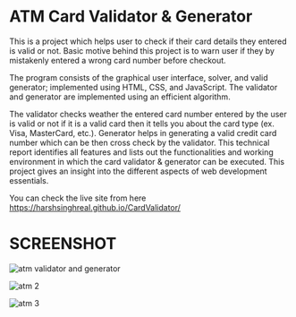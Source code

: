 # ATM Card Validator & Generator
This is a project which helps user to check if their card details they entered is valid or not. Basic motive behind this project is to warn user if they by mistakenly entered a wrong card number before checkout. 

The program consists of the graphical user interface, solver, and valid generator; implemented using HTML, CSS, and JavaScript. The validator and generator are implemented using an efficient algorithm. 

The validator checks weather the entered card number entered by the user is valid or not if it is a valid card then it tells you about the card type (ex. Visa, MasterCard, etc.). Generator helps in generating a valid credit card number which can be then cross check by the validator. This technical report identifies all features and lists out the functionalities and working environment in which the card validator &amp; generator can be executed. This project gives an insight into the different aspects of web development essentials.

You can check the live site from here https://harshsinghreal.github.io/CardValidator/


# SCREENSHOT
![atm validator and generator](https://user-images.githubusercontent.com/93440683/151710088-b7ce3b97-e4da-4682-a0d9-f13282515b7c.png)


![atm 2](https://user-images.githubusercontent.com/93440683/151710239-fdd2bf73-b32e-4df9-8239-e8a2b4e78b68.png)

![atm 3](https://user-images.githubusercontent.com/93440683/151710399-2ad1a5fc-5da0-4732-a9ea-a7e5a77a6ec1.png)
